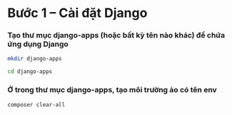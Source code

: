 # Bước 1 – Cài đặt Django

### Tạo thư mục django-apps (hoặc bất kỳ tên nào khác) để chứa ứng dụng Django
```bash
mkdir django-apps
```
```bash
cd django-apps
```
### Ở trong thư mục django-apps, tạo môi trường ảo có tên env
```bash
composer clear-all
```
